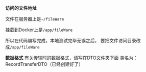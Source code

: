 **访问的文件地址** 

文件在服务器上是`~/fileWare`

挂载到Docker上是`/app/fileWare`

所以在代码编写完成，本地测试完毕无误之后，
要把文件访问目录改成`/app/fileWare`

**数据格式**
有关传输时的数据格式，请写在DTO文件夹下面
类名为：RecordTransferDTO（已经创建好了）